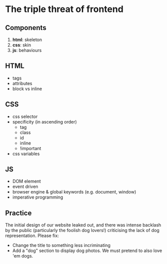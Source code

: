 # The triple threat of frontend

## Components
1. **html**: skeleton
2. **css**: skin
3. **js**: behaviours

## HTML
- tags
- attributes
- block vs inline

## CSS
- css selector
- specificity (in ascending order)
  - tag
  - class
  - id
  - inline
  - !important
- css variables

## JS
- DOM element
- event driven
- browser engine & global keywords (e.g. document, window)
- imperative programming

## Practice
The initial design of our website leaked out, and there was intense backlash by the public (particularly the foolish dog lovers!) criticising the lack of dog representation.
Please fix:
- Change the title to something less incriminating
- Add a "dog" section to display dog photos. We must pretend to also love 'em dogs.